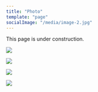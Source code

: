 ```yaml
---
title: "Photo"
template: "page"
socialImage: "/media/image-2.jpg"
---
```


This page is under construction.



<a href="photocategory1">

![](/media/image-1.jpg)


<a href="photocategory2">

![](/media/image-2.jpg)

<a href="photocategory3">

![](/media/image-3.jpg)

<a href="photocategory4">

![](/media/image-4.jpg)



<!-- *Donec eu libero sit amet quam egestas semper. Aenean ultricies mi vitae est. Mauris placerat eleifend leo. Quisque sit amet est et sapien ullamcorper pharetra. Vestibulum erat wisi, condimentum sed, commodo vitae, ornare sit amet, wisi.*

Aenean fermentum, elit eget tincidunt condimentum, eros ipsum rutrum orci, sagittis tempus lacus enim ac dui. Donec non enim in turpis pulvinar facilisis. Ut felis. Praesent dapibus, neque id cursus faucibus, tortor neque egestas augue, eu vulputate magna eros eu erat. Aliquam erat volutpat. Nam dui mi, tincidunt quis, accumsan porttitor, facilisis luctus, metus -->